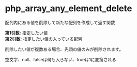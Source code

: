 # php_array_any_element_delete
配列内にある値を削除して新たな配列を作成して返す関数


**第1引数:** 指定したい値<br />
**第2引数:** 指定したい値の入っている配列<br />


削除したい値が複数ある場合、先頭の値のみが削除されます。

空文字、null、falseは何も入らない、trueは1に変換される
